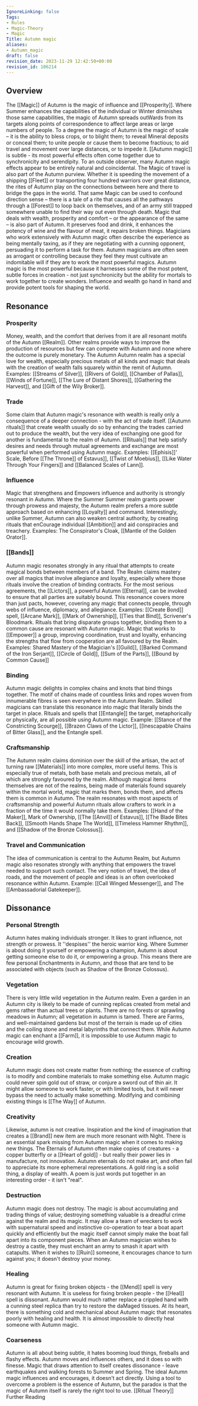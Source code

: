 ```yaml
---
IgnoreLinking: false
Tags:
- Rules
- Magic-Theory
- Magic
Title: Autumn magic
aliases:
- Autumn_magic
draft: false
revision_date: 2023-11-29 12:42:50+00:00
revision_id: 106214
---
```


## Overview
The [[Magic]] of Autumn is the magic of influence and [[Prosperity]]. Where Summer enhances the capabilities of the individual or Winter diminishes those same capabilities, the magic of Autumn spreads outWards from its targets along points of correspondence to affect large areas or large numbers of people. To a degree the magic of Autumn is the magic of scale – it is the ability to bless crops, or to blight them; to reveal Mineral deposits or conceal them; to unite people or cause them to become fractious; to aid travel and movement over large distances, or to impede it. [[Autumn magic]] is subtle - its most powerful effects often come together due to synchronicity and serendipity. To an outside observer, many Autumn magic effects appear to be entirely natural and coincidental.
The Magic of travel is also part of the Autumn purview. Whether it is speeding the movement of a shipping [[Fleet]] or transporting four hundred warriors over great distance, the rites of Autumn play on the connections between here and there to bridge the gaps in the world. That same Magic can be used to confound direction sense – there is a tale of a rite that causes all the pathways through a [[Forest]] to loop back on themselves, and of an army still trapped somewhere unable to find their way out even through death.
Magic that deals with wealth, prosperity and comfort – or the appearance of the same – is also part of Autumn. It preserves food and drink, it enhances the potency of wine and the flavour of meat, it repairs broken things. Magicians who work extensively with Autumn magic often describe the experience as being mentally taxing, as if they are negotiating with a cunning opponent, persuading it to perform a task for them. Autumn magicians are often seen as arrogant or controlling because they feel they must cultivate an indomitable will if they are to work the most powerful magics.
Autumn magic is the most powerful because it harnesses some of the most potent, subtle forces in creation - not just synchronicity but the ability for mortals to work together to create wonders. Influence and wealth go hand in hand and provide potent tools for shaping the world.
## Resonance
### Prosperity
Money, wealth, and the comfort that derives from it are all resonant motifs of the Autumn [[Realm]]. Other realms provide ways to improve the production of resources but few can compete with Autumn and none where the outcome is purely monetary. The Autumn Autumn realm has a special love for wealth, especially precious metals of all kinds and magic that deals with the creation of wealth falls squarely within the remit of Autumn. 
Examples: [[Streams of Silver]], [[Rivers of Gold]], [[Chamber of Pallas]], [[Winds of Fortune]], [[The Lure of Distant Shores]], [[Gathering the Harvest]], and [[Gift of the Wily Broker]].
### Trade
Some claim that Autumn magic's resonance with wealth is really only a consequence of a deeper connection - with the act of trade itself. [[Autumn rituals]] that create wealth usually do so by enhancing the trades carried out to produce the wealth, but the very idea of exchanging one good for another is fundamental to the realm of Autumn. [[Rituals]] that help satisfy desires and needs through mutual agreements and exchange are most powerful when performed using Autumn magic.
Examples: [[Ephisis]]' Scale, Before [[The Throne]] of Estavus]], [[Twist of Moebius]], [[Like Water Through Your Fingers]] and [[Balanced Scales of Lann]].
### Influence
Magic that strengthens and Empowers influence and authority is strongly resonant in Autumn. Where the Summer Summer realm grants power through prowess and majesty, the Autumn realm prefers a more subtle approach based on enhancing [[Loyalty]] and command. Interestingly, unlike Summer, Autumn can also weaken central authority, by creating rituals that enCourage individual [[Ambition]] and aid conspiracies and treachery.
Examples: The Conspirator's Cloak, [[Mantle of the Golden Orator]].
### [[Bands]]
Autumn magic resonates strongly in any ritual that attempts to create magical bonds between members of a band. The Realm claims mastery over all magics that involve allegiance and loyalty, especially where those rituals involve the creation of binding contracts. For the most serious agreements, the [[Lictors]], a powerful Autumn [[Eternal]], can be invoked to ensure that all parties are suitably bound. This resonance covers more than just pacts, however, covering any magic that connects people, through webs of influence, diplomacy, and allegiance.
Examples: [[Create Bond]] spell, [[Arcane Mark]], [[Mark of Ownership]], [[Ties that Bind]], Scrivener's Bloodmark.
Rituals that bring disparate groups together, binding them to a common cause are resonant with Autumn magic. Magic that works to [[Empower]] a group, improving coordination, trust and loyalty, enhancing the strengths that flow from cooperation are all favoured by the Realm.
Examples: Shared Mastery of the Magician's [[Guild]], [[Barked Command of the Iron Serjant]], [[Circle of Gold]], [[Sum of the Parts]], [[Bound by Common Cause]]
### Binding
Autumn magic delights in complex chains and knots that bind things together. The motif of chains made of countless links and ropes woven from innumerable fibres is seen everywhere in the Autumn Realm. Skilled magicians can translate this resonance into magic that literally binds the target in place. Rituals and spells that [[Entangle]] the target, metaphorically or physically, are all possible using Autumn magic. 
Example: [[Stance of the Constricting Scourge]], [[Brazen Claws of the Lictor]], [[Inescapable Chains of Bitter Glass]], and the Entangle spell.
### Craftsmanship
The Autumn realm claims dominion over the skill of the artisan, the act of turning raw [[Materials]] into more complex, more useful items. This is especially true of metals, both base metals and precious metals, all of which are strongly favoured by the realm. Although magical items themselves are not of the realms, being made of materials found squarely within the mortal world, magic that marks them, bonds them, and affects them is common in Autumn. The realm resonates with most aspects of craftsmanship and powerful Autumn rituals allow crafters to work in a fraction of the time it would normally take them. 
Examples: [[Hand of the Maker]], Mark of Ownership, [[The [[Anvil]] of Estavus]], [[The Blade Bites Back]], [[Smooth Hands Shape The World]], [[Timeless Hammer Rhythm]], and [[Shadow of the Bronze Colossus]].
### Travel and Communication
The idea of communication is central to the Autumn Realm, but Autumn magic also resonates strongly with anything that empowers the travel needed to support such contact. The very notion of travel, the idea of roads, and the movement of people and ideas is an often overlooked resonance within Autumn.
Example: [[Call Winged Messenger]], and The [[Ambassadorial Gatekeeper]].
## Dissonance
### Personal Strength
Autumn hates making individuals stronger. It likes to grant influence, not strength or prowess. It ''despises'' the heroic warrior king. Where Summer is about doing it yourself or empowering a champion, Autumn is about getting someone else to do it, or empowering a group. This means there are few personal Enchantments in Autumn, and those that are tend to be associated with objects (such as Shadow of the Bronze Colossus).
### Vegetation
There is very little wild vegetation in the Autumn realm. Even a garden in an Autumn city is likely to be made of cunning replicas created from metal and gems rather than actual trees or plants. There are no forests or sprawling meadows in Autumn; all vegetation in autumn is tamed. There are Farms, and well-maintained gardens but most of the terrain is made up of cities and the coiling stone and metal labyrinths that connect them. While Autumn magic can enchant a [[Farm]], it is impossible to use Autumn magic to encourage wild growth.
### Creation
Autumn magic does not create matter from nothing; the essence of crafting is to modify and combine materials to make something else. Autumn magic could never spin gold out of straw, or conjure a sword out of thin air. It might allow someone to work faster, or with limited tools, but it will never bypass the need to actually make something. Modifying and combining existing things is [[The Way]] of Autumn.
### Creativity
Likewise, autumn is not creative. Inspiration and the kind of imagination that creates a [[Brand]] new item are much more resonant with Night. There is an essential spark missing from Autumn magic when it comes to making new things. The Eternals of Autumn often make copies of creatures - a copper butterfly or a [[Heart of gold]] - but really their power lies in manufacture, not innovation. Autumn eternals do not make art, and often fail to appreciate its more ephemeral representations. A gold ring is a solid thing, a display of wealth. A poem is just words put together in an interesting order - it isn't "real".
### Destruction
Autumn magic does not destroy. The magic is about accumulating and trading things of value; destroying something valuable is a dreadful crime against the realm and its magic. It may allow a team of wreckers to work with supernatural speed and instinctive co-operation to tear a boat apart quickly and efficiently but the magic itself cannot simply make the boat fall apart into its component pieces. When an Autumn magician wishes to destroy a castle, they must enchant an army to smash it apart with catapults. When it wishes to [[Ruin]] someone, it encourages chance to turn against you; it doesn't destroy your money.
### Healing
Autumn is great for fixing broken objects - the [[Mend]] spell is very resonant with Autumn. It is useless for fixing broken people - the [[Heal]] spell is dissonant. Autumn would much rather replace a crippled hand with a cunning steel replica than try to restore the daMaged tissues. At its heart, there is something cold and mechanical about Autumn magic that resonates poorly with healing and health. It is almost impossible to directly heal someone with Autumn magic.
### Coarseness
Autumn is all about being subtle, it hates booming loud things, fireballs and flashy effects. Autumn moves and influences others, and it does so with finesse. Magic that draws attention to itself creates dissonance - leave earthquakes and walking forests to Summer and Spring. The ideal Autumn magic influences and encourages, it doesn't act directly. Using a tool to overcome a problem is the essence of Autumn, but the paradox is that the magic of Autumn itself is rarely the right tool to use.
[[Ritual Theory]] Further Reading